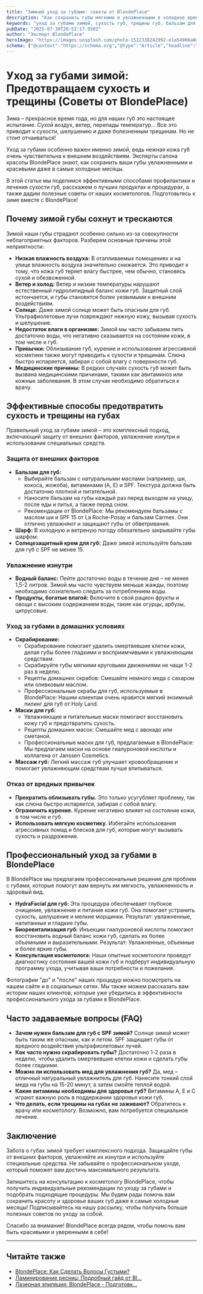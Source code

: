 ```yaml
---
title: "Зимний уход за губами: советы от BlondePlace"
description: "Как сохранить губы мягкими и увлажненными в холодное время года. Эффективные методы борьбы с сухостью и трещинами. Рекомендации..."
keywords: "уход за губами зимой, сухость губ, трещины губ, бальзам для губ, BlondePlace, увлажнение губ, гигиеническая помада"
pubDate: "2025-07-30T20:52:17.950Z"
author: "Эксперт BlondePlace"
heroImage: "https://images.unsplash.com/photo-1522338242992-e1a54906a8da?q=80&w=2070&auto=format&fit=crop"
schema: {"@context":"https://schema.org","@type":"Article","headline":"Зимний уход за губами: советы от BlondePlace","description":"Как сохранить губы мягкими и увлажненными в холодное время года. Эффективные методы борьбы с сухостью и трещинами. Рекомендации...","image":{"@type":"ImageObject","url":"https://images.unsplash.com/photo-1522338242992-e1a54906a8da?q=80&w=2070&auto=format&fit=crop"},"author":{"@type":"Person","name":"Эксперт BlondePlace"},"publisher":{"@type":"Organization","name":"Блог BlondePlace","logo":{"@type":"ImageObject","url":"https://blondeplace.netlify.app/favicon.ico"}},"datePublished":"2025-07-30T20:52:17.950Z","dateModified":"2025-07-30T20:52:17.950Z","mainEntityOfPage":{"@type":"WebPage","@id":"https://blondeplace.netlify.app/blog/uhod-za-gubami-zimoy-predotvraschenie-suhosti-i-treschin/"},"aggregateRating":{"@type":"AggregateRating","ratingValue":"4.9","reviewCount":688,"bestRating":"5","worstRating":"1"}}
---
```

# Уход за губами зимой: Предотвращаем сухость и трещины (Советы от BlondePlace)

Зима – прекрасное время года, но для наших губ это настоящее испытание. Сухой воздух, ветер, перепады температур... Все это приводит к сухости, шелушению и даже болезненным трещинам. Но не стоит отчаиваться!

Уход за губами особенно важен именно зимой, ведь нежная кожа губ очень чувствительна к внешним воздействиям. Эксперты салона красоты BlondePlace знают, как сохранить ваши губы увлажненными и красивыми даже в самые холодные месяцы.

В этой статье мы поделимся эффективными способами профилактики и лечения сухости губ, расскажем о лучших продуктах и процедурах, а также дадим полезные советы от наших косметологов. Подготовьтесь к зиме вместе с BlondePlace!

## Почему зимой губы сохнут и трескаются

Зимой наши губы страдают особенно сильно из-за совокупности неблагоприятных факторов. Разберем основные причины этой неприятности:

*   **Низкая влажность воздуха:** В отапливаемых помещениях и на улице влажность воздуха значительно снижается. Это приводит к тому, что кожа губ теряет влагу быстрее, чем обычно, становясь сухой и обезвоженной.
*   **Ветер и холод:** Ветер и низкие температуры нарушают естественный гидролипидный баланс кожи губ. Защитный слой истончается, и губы становятся более уязвимыми к внешним воздействиям.
*   **Солнце:** Даже зимой солнце может быть опасным для губ. Ультрафиолетовые лучи повреждают нежную кожу, вызывая сухость и шелушение.
*   **Недостаток влаги в организме:** Зимой мы часто забываем пить достаточно воды, что негативно сказывается на состоянии кожи, в том числе и губ.
*   **Привычки:** Облизывание губ, курение и использование агрессивной косметики также могут приводить к сухости и трещинам. Слюна быстро испаряется, забирая с собой влагу с поверхности губ.
*   **Медицинские причины:** В редких случаях сухость губ может быть вызвана медицинскими причинами, такими как авитаминоз или кожные заболевания. В этом случае необходимо обратиться к врачу.

## Эффективные способы предотвратить сухость и трещины на губах

Правильный уход за губами зимой – это комплексный подход, включающий защиту от внешних факторов, увлажнение изнутри и использование специальных средств.

### Защита от внешних факторов

*   **Бальзам для губ:**
    *   Выбирайте бальзам с натуральными маслами (например, ши, кокоса, жожоба), витаминами (A, E) и SPF. Текстура должна быть достаточно плотной и питательной.
    *   Наносите бальзам на губы каждый раз перед выходом на улицу, после еды и питья, а также перед сном.
    *   Рекомендации от BlondePlace: Мы рекомендуем бальзамы с маслом ши и SPF 15 от La Roche-Posay и бальзам Carmex. Они отлично увлажняют и защищают губы от обветривания.
*   **Шарф:** В холодную и ветреную погоду обязательно закрывайте губы шарфом.
*   **Солнцезащитный крем для губ:** Даже зимой используйте бальзам для губ с SPF не менее 15.

### Увлажнение изнутри

*   **Водный баланс:** Пейте достаточно воды в течение дня – не менее 1,5-2 литров. Зимой мы часто чувствуем меньше жажды, поэтому необходимо сознательно следить за потреблением воды.
*   **Продукты, богатые влагой:** Включите в свой рацион фрукты и овощи с высоким содержанием воды, такие как огурцы, арбузы, цитрусовые.

### Уход за губами в домашних условиях

*   **Скрабирование:**
    *   Скрабирование помогает удалить омертвевшие клетки кожи, делая губы более гладкими и восприимчивыми к увлажняющим средствам.
    *   Скрабируйте губы мягкими круговыми движениями не чаще 1-2 раз в неделю.
    *   Рецепты домашних скрабов: Смешайте немного меда с сахаром или оливковым маслом.
    *   Профессиональные скрабы для губ, используемые в BlondePlace: Нашим клиентам очень нравится мягкий энзимный пилинг для губ от Holy Land.
*   **Маски для губ:**
    *   Увлажняющие и питательные маски помогают восстановить кожу губ и предотвратить сухость.
    *   Рецепты домашних масок: Смешайте мед с авокадо или сметаной.
    *   Профессиональные маски для губ, предлагаемые в BlondePlace: Мы предлагаем маски на основе гиалуроновой кислоты и коллагена от Janssen Cosmetics.
*   **Массаж губ:** Легкий массаж губ улучшает кровообращение и помогает увлажняющим средствам лучше впитываться.

### Отказ от вредных привычек

*   **Прекратить облизывать губы.** Это только усугубляет проблему, так как слюна быстро испаряется, забирая с собой влагу.
*   **Ограничить курение.** Курение негативно влияет на состояние кожи, в том числе и губ.
*   **Использовать мягкую косметику.** Избегайте использования агрессивных помад и блесков для губ, которые могут вызывать сухость и раздражение.

## Профессиональный уход за губами в BlondePlace

В BlondePlace мы предлагаем профессиональные решения для проблем с губами, которые помогут вам вернуть им мягкость, увлажненность и здоровый вид.

*   **HydraFacial для губ:** Эта процедура обеспечивает глубокое очищение, увлажнение и питание кожи губ. Она помогает устранить сухость, шелушение и мелкие морщинки. Результат: увлажненные, напитанные и гладкие губы.
*   **Биоревитализация губ:** Инъекции гиалуроновой кислоты помогают восстановить водный баланс кожи губ, сделать их более объемными и выразительными. Результат: Увлажненные, объемные и более яркие губы.
*   **Консультация косметолога:** Наши опытные косметологи проведут диагностику состояния вашей кожи губ и подберут индивидуальную программу ухода, учитывая ваши потребности и пожелания.

Фотографии "до" и "после" наших процедур можно посмотреть на нашем сайте и в социальных сетях. Мы также можем рассказать вам истории наших клиентов, которые уже убедились в эффективности профессионального ухода за губами в BlondePlace.

## Часто задаваемые вопросы (FAQ)

*   **Зачем нужен бальзам для губ с SPF зимой?**
    Солнце зимой может быть таким же опасным, как и летом. SPF защищает губы от вредного воздействия ультрафиолетовых лучей.
*   **Как часто нужно скрабировать губы?**
    Достаточно 1-2 раза в неделю, чтобы удалить омертвевшие клетки кожи и сделать губы более гладкими.
*   **Можно ли использовать мед для увлажнения губ?**
    Да, мед – отличный натуральный увлажнитель для губ. Нанесите тонкий слой меда на губы на 15-20 минут, а затем смойте теплой водой.
*   **Какие витамины необходимы для здоровья губ?**
    Витамины A, E и C играют важную роль в поддержании здоровья кожи губ.
*   **Что делать, если трещины на губах не заживают?**
    Обратитесь к врачу или косметологу. Возможно, вам потребуется специальное лечение.

## Заключение

Забота о губах зимой требует комплексного подхода. Защищайте губы от внешних факторов, увлажняйте их изнутри и используйте специальные средства. Не забывайте о профессиональном уходе, который поможет вам достичь максимального результата.

Запишитесь на консультацию к косметологу BlondePlace, чтобы получить индивидуальные рекомендации по уходу за губами и подобрать подходящие процедуры. Мы будем рады помочь вам сохранить красоту и здоровье ваших губ даже в самые холодные месяцы! Подписывайтесь на нашу рассылку, чтобы получать больше полезных советов по уходу за собой.

Спасибо за внимание! BlondePlace всегда рядом, чтобы помочь вам быть красивыми и уверенными в себе!


---

## Читайте также

* [BlondePlace: Как Сделать Волосы Густыми?](/blog/kak-sdelat-volosy-gustymi-professionalnye-metody-vosstanovleniya/)
* [Ламинирование ресниц: Подробный гайд от Bl...](/blog/laminirovanie-resnits-vse-chto-nuzhno-znat-pered-protseduroy/)
* [Лазерная эпиляция: BlondePlace - Подготовк...](/blog/lazernaya-epilyatsiya-podgotovka-i-uhod-posle-protsedury/)
